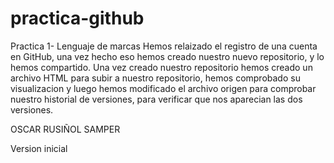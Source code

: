 # practica-github
Practica 1- Lenguaje de marcas
Hemos relaizado el registro de una cuenta en GitHub, una vez hecho eso hemos creado nuestro nuevo repositorio, y lo hemos compartido. Una vez creado nuestro repositorio hemos creado un archivo HTML para subir a nuestro repositorio, hemos comprobado su visualizacion y luego hemos modificado el archivo origen para comprobar nuestro historial de versiones, para verificar que nos aparecian las dos versiones.

OSCAR RUSIÑOL SAMPER

Version inicial 
